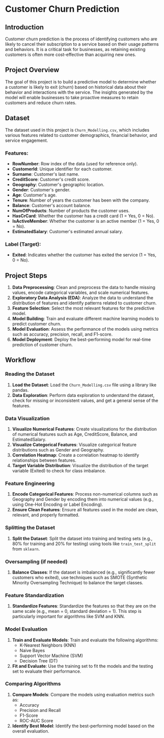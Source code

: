 # Customer Churn Prediction

## Introduction
Customer churn prediction is the process of identifying customers who are likely to cancel their subscription to a service based on their usage patterns and behaviors. It is a critical task for businesses, as retaining existing customers is often more cost-effective than acquiring new ones.

## Project Overview
The goal of this project is to build a predictive model to determine whether a customer is likely to exit (churn) based on historical data about their behavior and interactions with the service. The insights generated by the model will enable businesses to take proactive measures to retain customers and reduce churn rates.

## Dataset
The dataset used in this project is `Churn_Modelling.csv`, which includes various features related to customer demographics, financial behavior, and service engagement.

### Features:
- **RowNumber**: Row index of the data (used for reference only).
- **CustomerId**: Unique identifier for each customer.
- **Surname**: Customer's last name.
- **CreditScore**: Customer's credit score.
- **Geography**: Customer's geographic location.
- **Gender**: Customer's gender.
- **Age**: Customer's age.
- **Tenure**: Number of years the customer has been with the company.
- **Balance**: Customer's account balance.
- **NumOfProducts**: Number of products the customer uses.
- **HasCrCard**: Whether the customer has a credit card (1 = Yes, 0 = No).
- **IsActiveMember**: Whether the customer is an active member (1 = Yes, 0 = No).
- **EstimatedSalary**: Customer's estimated annual salary.

### Label (Target):
- **Exited**: Indicates whether the customer has exited the service (1 = Yes, 0 = No).

## Project Steps
1. **Data Preprocessing**: Clean and preprocess the data to handle missing values, encode categorical variables, and scale numerical features.
2. **Exploratory Data Analysis (EDA)**: Analyze the data to understand the distribution of features and identify patterns related to customer churn.
3. **Feature Selection**: Select the most relevant features for the predictive model.
4. **Model Building**: Train and evaluate different machine learning models to predict customer churn.
5. **Model Evaluation**: Assess the performance of the models using metrics such as accuracy, precision, recall, and F1-score.
6. **Model Deployment**: Deploy the best-performing model for real-time prediction of customer churn.


## Workflow

### Reading the Dataset
1. **Load the Dataset**: Load the `Churn_Modelling.csv` file using a library like pandas.
2. **Data Exploration**: Perform data exploration to understand the dataset, check for missing or inconsistent values, and get a general sense of the features.

### Data Visualization
1. **Visualize Numerical Features**: Create visualizations for the distribution of numerical features such as Age, CreditScore, Balance, and EstimatedSalary.
2. **Visualize Categorical Features**: Visualize categorical feature distributions such as Gender and Geography.
3. **Correlation Heatmap**: Create a correlation heatmap to identify relationships between features.
4. **Target Variable Distribution**: Visualize the distribution of the target variable (Exited) to check for class imbalance.

### Feature Engineering
1. **Encode Categorical Features**: Process non-numerical columns such as Geography and Gender by encoding them into numerical values (e.g., using One-Hot Encoding or Label Encoding).
2. **Ensure Clean Features**: Ensure all features used in the model are clean, relevant, and properly formatted.

### Splitting the Dataset
1. **Split the Dataset**: Split the dataset into training and testing sets (e.g., 80% for training and 20% for testing) using tools like `train_test_split` from `sklearn`.

### Oversampling (if needed)
1. **Balance Classes**: If the dataset is imbalanced (e.g., significantly fewer customers who exited), use techniques such as SMOTE (Synthetic Minority Oversampling Technique) to balance the target classes.

### Feature Standardization
1. **Standardize Features**: Standardize the features so that they are on the same scale (e.g., mean = 0, standard deviation = 1). This step is particularly important for algorithms like SVM and KNN.

### Model Evaluation
1. **Train and Evaluate Models**: Train and evaluate the following algorithms:
   - K-Nearest Neighbors (KNN)
   - Naive Bayes
   - Support Vector Machine (SVM)
   - Decision Tree (DT)
2. **Fit and Evaluate**: Use the training set to fit the models and the testing set to evaluate their performance.

### Comparing Algorithms
1. **Compare Models**: Compare the models using evaluation metrics such as:
   - Accuracy
   - Precision and Recall
   - F1-Score
   - ROC-AUC Score
2. **Identify Best Model**: Identify the best-performing model based on the overall evaluation.
